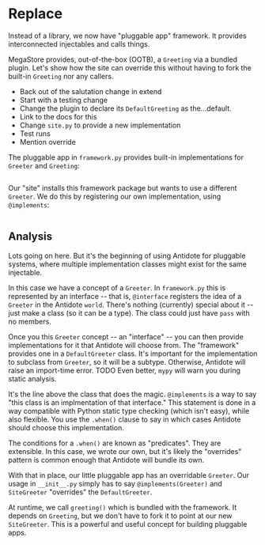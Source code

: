 # Replace

Instead of a library, we now have "pluggable app" framework.
It provides interconnected injectables and calls things.

MegaStore provides, out-of-the-box (OOTB), a `Greeting` via a bundled plugin.
Let's show how the site can override this without having to fork the built-in `Greeting` nor any callers.

- Back out of the salutation change in extend
- Start with a testing change
- Change the plugin to declare its `DefaultGreeting` as the...default.
- Link to the docs for this
- Change `site.py` to provide a new implementation
- Test runs
- Mention override

The pluggable app in `framework.py` provides built-in implementations for `Greeter` and `Greeting`:

```{literalinclude} framework.py

```

Our "site" installs this framework package but wants to use a different `Greeter`.
We do this by registering our own implementation, using `@implements`:

```{literalinclude} __init__.py

```

## Analysis

Lots going on here.
But it's the beginning of using Antidote for pluggable systems, where multiple implementation classes might exist for the same injectable.

In this case we have a concept of a `Greeter`.
In `framework.py` this is represented by an interface -- that is, `@interface` registers the idea of a `Greeter` in the Antidote `world`.
There's nothing (currently) special about it -- just make a class (so it can be a type).
The class could just have `pass` with no members.

Once you this `Greeter` concept -- an "interface" -- you can then provide implementations for it that Antidote will choose from.
The "framework" provides one in a `DefaultGreeter` class.
It's important for the implementation to subclass from `Greeter`, so it will be a subtype.
Otherwise, Antidote will raise an import-time error.
TODO Even better, `mypy` will warn you during static analysis.

It's the line above the class that does the magic.
`@implements` is a way to say "this class is an implmentation of that interface."
This statement is done in a way compatible with Python static type checking (which isn't easy), while also flexible.
You use the `.when()` clause to say in which cases Antidote should choose this implementation.

The conditions for a `.when()` are known as "predicates".
They are extensible.
In this case, we wrote our own, but it's likely the "overrides" pattern is common enough that Antidote will bundle its own.

With that in place, our little pluggable app has an overridable `Greeter`.
Our usage in `__init__.py` simply has to say `@implements(Greeter)` and `SiteGreeter` "overrides" the `DefaultGreeter`.

At runtime, we call `greeting()` which is bundled with the framework.
It depends on `Greeting`, but we don't have to fork it to point at our new `SiteGreeter`.
This is a powerful and useful concept for building pluggable apps.
